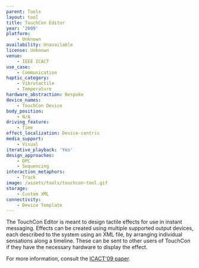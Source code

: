```yaml
---
parent: Tools
layout: tool
title: TouchCon Editor
year: '2009'
platform:
    - Unknown
availability: Unavailable
license: Unknown
venue:
    - IEEE ICACT
use_case:
    - Communication
haptic_category:
    - Vibrotactile
    - Temperature
hardware_abstraction: Bespoke
device_names:
    - TouchCon Device
body_position:
    - N/A
driving_feature:
    - Time
effect_localization: Device-centric
media_support:
    - Visual
iterative_playback: 'Yes'
design_approaches:
    - DPC
    - Sequencing
interaction_metaphors:
    - Track
image: /assets/tools/touchcon-tool.gif
storage:
    - Custom XML
connectivity:
    - Device Template
---
```

The TouchCon Editor is meant to design tactile effects for use in instant messaging.
Effects can be created using multiple supported output devices, each described to the system using an XML file, by arranging individual sensations along a timeline.
These can be sent to other users of TouchCon if they have the necessary hardware to display the effect.


For more information, consult the [ICACT'09 paper](https://ieeexplore.ieee.org/abstract/document/4809484).
